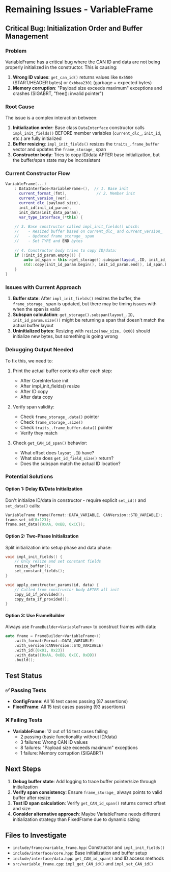 # Remaining Issues - VariableFrame

## Critical Bug: Initialization Order and Buffer Management

### Problem
VariableFrame has a critical bug where the CAN ID and data are not being properly initialized in the constructor. This is causing:

1. **Wrong ID values**: `get_can_id()` returns values like `0x5500` (START/HEADER bytes) or `0xbbaa2301` (garbage + expected bytes)
2. **Memory corruption**: "Payload size exceeds maximum" exceptions and crashes (SIGABRT, "free(): invalid pointer")

### Root Cause
The issue is a complex interaction between:

1. **Initialization order**: Base class `DataInterface` constructor calls `impl_init_fields()` BEFORE member variables (`current_dlc_`, `init_id`, etc.) are fully initialized
2. **Buffer resizing**: `impl_init_fields()` resizes the `traits_.frame_buffer` vector and updates the `frame_storage_` span
3. **Constructor body**: Tries to copy ID/data AFTER base initialization, but the buffer/span state may be inconsistent

### Current Constructor Flow
```cpp
VariableFrame(...) 
    : DataInterface<VariableFrame>(),  // 1. Base init
      current_format_(fmt),             // 2. Member init
      current_version_(ver),
      current_dlc_(payload_size),
      init_id(init_id_param),
      init_data(init_data_param),
      var_type_interface_(*this) {
    
    // 3. Base constructor called impl_init_fields() which:
    //    - Resized buffer based on current_dlc_ and current_version_
    //    - Updated frame_storage_ span
    //    - Set TYPE and END bytes
    
    // 4. Constructor body tries to copy ID/data:
    if (!init_id_param.empty()) {
        auto id_span = this->get_storage().subspan(layout_.ID, init_id_param.size());
        std::copy(init_id_param.begin(), init_id_param.end(), id_span.begin());
    }
}
```

### Issues with Current Approach

1. **Buffer state**: After `impl_init_fields()` resizes the buffer, the `frame_storage_` span is updated, but there may be timing issues with when the span is valid
2. **Subspan calculation**: `get_storage().subspan(layout_.ID, init_id_param.size())` might be returning a span that doesn't match the actual buffer layout
3. **Uninitialized bytes**: Resizing with `resize(new_size, 0x00)` should initialize new bytes, but something is going wrong

### Debugging Output Needed

To fix this, we need to:

1. Print the actual buffer contents after each step:
   - After CoreInterface init
   - After impl_init_fields() resize
   - After ID copy
   - After data copy

2. Verify span validity:
   - Check `frame_storage_.data()` pointer
   - Check `frame_storage_.size()`
   - Check `traits_.frame_buffer.data()` pointer
   - Verify they match

3. Check `get_CAN_id_span()` behavior:
   - What offset does `layout_.ID` have?
   - What size does `get_id_field_size()` return?
   - Does the subspan match the actual ID location?

### Potential Solutions

#### Option 1: Delay ID/Data Initialization
Don't initialize ID/data in constructor - require explicit `set_id()` and `set_data()` calls:
```cpp
VariableFrame frame(Format::DATA_VARIABLE, CANVersion::STD_VARIABLE);
frame.set_id(0x123);
frame.set_data({0xAA, 0xBB, 0xCC});
```

#### Option 2: Two-Phase Initialization
Split initialization into setup phase and data phase:
```cpp
void impl_init_fields() {
    // Only resize and set constant fields
    resize_buffer();
    set_constant_fields();
}

void apply_constructor_params(id, data) {
    // Called from constructor body AFTER all init
    copy_id_if_provided();
    copy_data_if_provided();
}
```

#### Option 3: Use FrameBuilder
Always use `FrameBuilder<VariableFrame>` to construct frames with data:
```cpp
auto frame = FrameBuilder<VariableFrame>()
    .with_format(Format::DATA_VARIABLE)
    .with_version(CANVersion::STD_VARIABLE)
    .with_id({0x01, 0x23})
    .with_data({0xAA, 0xBB, 0xCC, 0xDD})
    .build();
```

## Test Status

### ✅ Passing Tests
- **ConfigFrame**: All 16 test cases passing (87 assertions)
- **FixedFrame**: All 15 test cases passing (93 assertions)

### ❌ Failing Tests  
- **VariableFrame**: 12 out of 14 test cases failing
  - 2 passing (basic functionality without ID/data)
  - 3 failures: Wrong CAN ID values
  - 8 failures: "Payload size exceeds maximum" exceptions
  - 1 failure: Memory corruption (SIGABRT)

## Next Steps

1. **Debug buffer state**: Add logging to trace buffer pointer/size through initialization
2. **Verify span consistency**: Ensure `frame_storage_` always points to valid buffer after resize
3. **Test ID span calculation**: Verify `get_CAN_id_span()` returns correct offset and size
4. **Consider alternative approach**: Maybe VariableFrame needs different initialization strategy than FixedFrame due to dynamic sizing

## Files to Investigate

- `include/frame/variable_frame.hpp`: Constructor and `impl_init_fields()`
- `include/interface/core.hpp`: Base initialization and buffer setup
- `include/interface/data.hpp`: `get_CAN_id_span()` and ID access methods
- `src/variable_frame.cpp`: `impl_get_CAN_id()` and `impl_set_CAN_id()`
